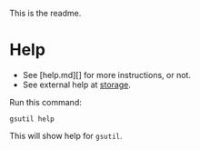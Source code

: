 This is the readme.

# Help
- See [help.md][] for more instructions, or not.
- See external help at [storage][storage].

[storage]: cloud.google.com/storage/docs

Run this command:

```
gsutil help
```

This will show help for `gsutil`.
